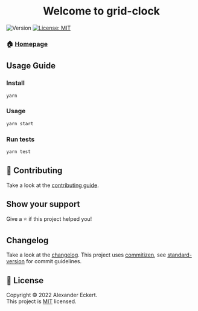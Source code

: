 <h1 align="center">Welcome to grid-clock</h1>
<p>
  <img alt="Version" src="https://img.shields.io/badge/version-0.1.0-blue.svg?cacheSeconds=2592000" />
  <a href="https://github.com/eckertalex/grid-clock/blob/main/LICENSE" target="_blank">
    <img alt="License: MIT" src="https://img.shields.io/badge/License-MIT-yellow.svg" />
  </a>
</p>

### 🏠 [Homepage](https://github.com/eckertalex/grid-clock)

## Usage Guide

### Install

```sh
yarn
```

### Usage

```sh
yarn start
```

### Run tests

```sh
yarn test
```

## 🤝 Contributing

Take a look at the [contributing guide](https://github.com/eckertalex/grid-clock/blob/main/CONTRIBUTING.md).

## Show your support

Give a ⭐️ if this project helped you!

## Changelog

Take a look at the [changelog](https://github.com/eckertalex/grid-clock/blob/main/CHANGELOG.md). This project uses
[commitizen](http://commitizen.github.io/cz-cli/), see
[standard-version](https://github.com/conventional-changelog/standard-version) for commit guidelines.

## 📝 License

Copyright &copy; 2022 Alexander Eckert.<br /> This project is
[MIT](https://github.com/eckertalex/grid-clock/blob/main/LICENSE) licensed.
